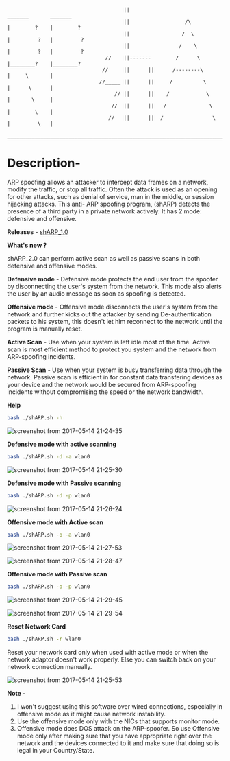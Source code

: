 
                                          ||                               _______       _______          
                                          ||                  /\          |        ?    |        ?     
                                          ||                 /  \         |         ?   |         ?    
                                          ||                /    \        |         ?   |         ?    
                                    //    ||-------        /      \       |________?    |________?     
                                   //     ||      ||      /--------\      |     \       |              
                                  //_____ ||      ||     /          \     |      \      |              
                                       // ||      ||    /            \    |       \     |             
                                      //  ||      ||   /              \   |        \    |             
                                     //   ||      ||  /                \  |         \   |             
                        _______________________________________________________________________________________	  		   
				       		                       
 



# Description-

ARP spoofing allows an attacker to intercept data frames on a network, modify the traffic, or stop all traffic. Often the attack is used as an opening for other attacks, such as denial of service, man in the middle, or session hijacking attacks. This anti- ARP spoofing program, (shARP) detects the presence of a third party in a private network actively. It has 2 mode: defensive and offensive. 

**Releases** - [shARP_1.0](https://github.com/europa502/shARP/releases/tag/v1.0)



**What's new ?**

shARP_2.0 can perform active scan as well as passive scans in both defensive and offensive modes.

**Defensive mode** - Defensive mode protects the end user from the spoofer by disconnecting the user's system from the network. This mode also alerts the user by an audio message as soon as spoofing is detected. 

**Offensive mode** - Offensive mode disconnects the user's system from the network and further kicks out the attacker by sending De-authentication packets to his system, this doesn't let him reconnect to the network until the program is manually reset. 

**Active Scan** - Use when your system is left idle most of the time. Active scan is most efficient method to protect you system and the network from ARP-spoofing incidents.

**Passive Scan** - Use when your system is busy transferring data through the network. Passive scan is efficient in for constant data transfering devices as your device and the network would be secured from ARP-spoofing incidents without compromising the speed or the network bandwidth.

**Help**
```bash
bash ./shARP.sh -h
```
![screenshot from 2017-05-14 21-24-35](https://cloud.githubusercontent.com/assets/26405791/26035852/2deac44c-38f1-11e7-9782-1b99456ae6a5.png)

**Defensive mode with active scanning**
```bash 
bash ./shARP.sh -d -a wlan0
```
![screenshot from 2017-05-14 21-25-30](https://cloud.githubusercontent.com/assets/26405791/26035891/c04506d6-38f1-11e7-8cbb-3a2a3a7cf500.png)
 

**Defensive mode with Passive scanning**

```bash
bash ./shARP.sh -d -p wlan0

```

![screenshot from 2017-05-14 21-26-24](https://cloud.githubusercontent.com/assets/26405791/26035897/d38c33ea-38f1-11e7-8bcf-68e5900f02d4.png)

**Offensive mode with Active scan**
```bash
bash ./shARP.sh -o -a wlan0
```
![screenshot from 2017-05-14 21-27-53](https://cloud.githubusercontent.com/assets/26405791/26035913/32030688-38f2-11e7-99c2-6cfc8cf41f9f.png)

![screenshot from 2017-05-14 21-28-47](https://cloud.githubusercontent.com/assets/26405791/26035922/41b40fbe-38f2-11e7-937d-c94e96bf6ccf.png)

**Offensive mode with Passive scan**
```bash
bash ./shARP.sh -o -p wlan0
```

![screenshot from 2017-05-14 21-29-45](https://cloud.githubusercontent.com/assets/26405791/26035927/48b349ec-38f2-11e7-843d-e564fdd4a129.png)

![screenshot from 2017-05-14 21-29-54](https://cloud.githubusercontent.com/assets/26405791/26035931/5943b40e-38f2-11e7-9513-b4b5926f7d9b.png)


**Reset Network Card** 
```bash 
bash ./shARP.sh -r wlan0
```

Reset your network card only when used with active mode or when the network adaptor doesn't work properly. Else you can switch back on your network connection manually.

![screenshot from 2017-05-14 21-25-53](https://cloud.githubusercontent.com/assets/26405791/26035935/6aa653be-38f2-11e7-93a4-eae4e22afbf9.png)


**Note -**

1. I won't suggest using this software over wired connections, especially in offensive mode as it might cause network instability.
2. Use the offensive mode only with the NICs that supports monitor mode.
3. Offensive mode does DOS attack on the ARP-spoofer. So use Offensive mode only after making sure that you have appropriate right over the network and the devices connected to it and make sure that doing so is legal in your Country/State.

